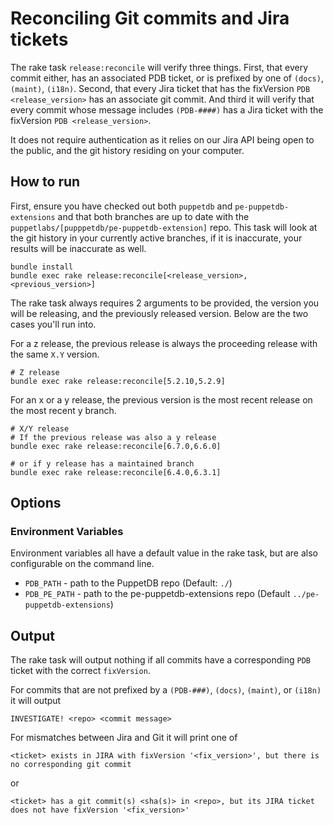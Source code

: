 # Reconciling Git commits and Jira tickets

The rake task `release:reconcile` will verify three things. First, that every commit either,
has an associated PDB ticket, or is prefixed by one of `(docs)`, `(maint)`, `(i18n)`.
Second, that every Jira ticket that has the fixVersion `PDB <release_version>` has an associate
git commit. And third it will verify that every commit whose message includes `(PDB-####)`
has a Jira ticket with the fixVersion `PDB <release_version>`.

It does not require authentication as it relies on our Jira API
being open to the public, and the git history residing on your computer.

## How to run

First, ensure you have checked out both `puppetdb` and `pe-puppetdb-extensions` and that both
branches are up to date with the `puppetlabs/[pupppetdb/pe-puppetdb-extension]` repo. This
task will look at the git history in your currently active branches, if it is inaccurate, your
results will be inaccurate as well.

```
bundle install
bundle exec rake release:reconcile[<release_version>,<previous_version>]
```

The rake task always requires 2 arguments to be provided, the version you will be releasing,
and the previously released version. Below are the two cases you'll run into.


For a z release, the previous release is always the proceeding release with the same `X.Y` version.

```
# Z release
bundle exec rake release:reconcile[5.2.10,5.2.9]
```

For an x or a y release, the previous version is the most recent release on the most recent y branch.
```
# X/Y release
# If the previous release was also a y release
bundle exec rake release:reconcile[6.7.0,6.6.0]

# or if y release has a maintained branch
bundle exec rake release:reconcile[6.4.0,6.3.1]
```

## Options

### Environment Variables

Environment variables all have a default value in the rake task,
but are also configurable on the command line.

* `PDB_PATH` - path to the PuppetDB repo (Default: `./`)
* `PDB_PE_PATH` - path to the pe-puppetdb-extensions repo (Default `../pe-puppetdb-extensions`)

## Output

The rake task will output nothing if all commits have a corresponding `PDB` ticket with the correct
`fixVersion`.

For commits that are not prefixed by a `(PDB-###)`, `(docs)`, `(maint)`, or `(i18n)`
it will output
```
INVESTIGATE! <repo> <commit message>
```

For mismatches between Jira and Git it will print one of
```
<ticket> exists in JIRA with fixVersion '<fix_version>', but there is no corresponding git commit
```
or
```
<ticket> has a git commit(s) <sha(s)> in <repo>, but its JIRA ticket does not have fixVersion '<fix_version>'
```
